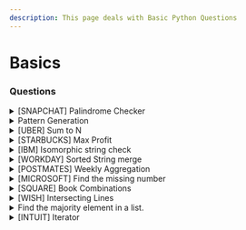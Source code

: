 ```yaml
---
description: This page deals with Basic Python Questions
---
```


# Basics

### Questions

<details>

<summary>[SNAPCHAT] Palindrome Checker</summary>

Given a string, determine whether any permutation of it is a palindrome.

For example, _carerac_ should return _true_, since it can be rearranged to form _racecar_, which is a palindrome. _sunset_ should return _false_, since there’s no rearrangement that can form a palindrome.

**Answer**

<pre class="language-python"><code class="lang-python"># A string can be a palindrome only if it has even pair of characters and at max 1 odd character
<strong>def palindrome(x):
</strong>    char_dict = {}
    for i in x:
# we will check if the element exists else we will add it to the dictionary
        try:
            char_dict[i] = char_dict[i] + 1
        except:
            char_dict.update({i:1})
 # next we will create a list of element counts and use list comprehension 
 # to check if odd element count is 1 and rest all even           
    check = list(char_dict.values())
    if (len([temp for temp in check if temp%2==1]) == 1 and len([temp for temp in check if temp%2==0]) > 1):
        return "palindrome"
    else:
        return "not palindrome"
    
print(palindrome("carerac"))
print(palindrome("abc"))
</code></pre>

</details>

<details>

<summary>Pattern Generation</summary>

Write a function to generate this pattern:\
1\
2 3\
4 5 6

Now change the code to output\
1\
1 2\
1 2 3

**Answer**

```python
def pyramid(n):
    counter = 1
    max = 1
    while(max<n):
        for i in range(max, max+counter): # for the second pattern change max to 1
            print(i, end=" ")
            max=max+1
        counter=counter+1
        print(" ")
    
pyramid(6)
```

</details>

<details>

<summary>[UBER] Sum to N</summary>

Given a list of positive integers, find all combinations that equal the value N.

Example:

_integers = \[2,3,5], target = 8,_

_output = \[\[2,2,2,2],\[2,3,3],\[3,5]]_

**Answer**

{% code overflow="wrap" %}
```python
# Ref: https://stackoverflow.com/questions/58415182/function-that-find-combination-of-values-that-sums-to-a-given-number

def a(lst, target):
    final_list = [] # list to store all the valid results
    
    def _a(idx, li):
        if target == sum(li): final_list.append(li)
        elif target < sum(li): return
        
        for u in range(idx, len(lst)):
            _a(u , li + [lst[u]]) # recursive call
        return final_list
    
    return _a(0, []) # initial call

a([2,3,5],8)ython
```
{% endcode %}

</details>

<details>

<summary>[STARBUCKS] Max Profit</summary>

Given a list of stock prices in ascending order by datetime, write a function that outputs the max profit by buying and selling at a specific interval.

_Example:_

_stock\_prices = \[10,5,20,32,25,12]_

_buy –> 5 sell –> 32_

**Answer**

```python
li = [10,5,20,32,25,12]
diff = 0
for i,j in enumerate(li):
    try:
        if(diff<(max(li[i+1:])-j)):
            diff = max(li[i+1:])-j
            buy = j
            sell = max(li[i+1:])
        print(j, max(li[i+1:]))
    except:
        print("end")
    
print(buy, sell, diff)
```

</details>

<details>

<summary>[IBM] Isomorphic string check</summary>

Write a function which will check if each character of string1 can be mapped to a unique character of string2.

_Example: string1 = ‘donut’ string2 = ‘fatty’_

_string\_map(string1, string2) == False # as n and u both get mapped to t_

_string1 = ‘enemy’ string2 = ‘enemy’_

_string\_map(string1, string2) == True # as e’s get mapped to e even though there is two e_

_string1 = ‘enemy’ string2 = ‘yneme’_

_string\_map(string1, string2) == False # as e’s dont get mapped uniquely_

**Answer**

```python
def string_map(string1, string2):    
    if(string1==string2):
        status = True
    elif(len(string1)!=len(string2)):
        status = False
    else:
        tempstore = {}
        for i,j in enumerate(string1):
            if(j in tempstore):               
                if(tempstore[j] != string2[i]):
                    status = False
                    break
            elif(string2[i] in tempstore.values()):
                    status = False
                    break
            else:
                tempstore[j] = string2[i]
                status = True
    return status

print(string_map('enemy', 'enemy'))
print(string_map('enemy', 'yneme'))
print(string_map('cat', 'ftt'))
print(string_map('ctt', 'fat'))
print(string_map('cat', 'fat'))
```

</details>

<details>

<summary>[WORKDAY] Sorted String merge</summary>

Given two sorted lists, write a function to merge them into one sorted list.

What’s the time complexity?

**Answer**

{% code overflow="wrap" %}
```python
def mergeArrays(arr1, arr2):
    
    n1 = len(arr1)
    n2 = len(arr2)
    arr3 = [None] * (n1 + n2)
    i = 0
    j = 0
    k = 0
    # Traverse both array
    while i < n1 and j < n2:     
        # Check if current element of first array is smaller than current element of second array. 
        # If yes, store first array element and increment first array index. Otherwise do same with second array
        
        if arr1[i] < arr2[j]:
            arr3[k] = arr1[i]
            k = k + 1
            i = i + 1
        else:
            arr3[k] = arr2[j]
            k = k + 1
            j = j + 1
     
    # Store remaining elements
    # of first array
    while i < n1:
        arr3[k] = arr1[i];
        k = k + 1
        i = i + 1
 
    # Store remaining elements
    # of second array
    while j < n2:
        arr3[k] = arr2[j];
        k = k + 1
        j = j + 1
    print("Array after merging")
    for i in range(n1 + n2):
        print(str(arr3[i]), end = " ")
 

arr1 = [1, 3, 5, 7]
arr2 = [2, 4, 6, 8]
mergeArrays(arr1, arr2)

# Next coming to the time complexity it is linear as the execution time of the algorithm grows in direct proportion to the size of the data set it is processing.
# For merging two arrays, we are always going to iterate through both of them no matter what, 
# so the number of iterations will always be m+n and the time complexity being O(m+n) where m = len(arr1) and n = len(arr2)
```
{% endcode %}

</details>

<details>

<summary>[POSTMATES] Weekly Aggregation</summary>

Given a list of timestamps in sequential order, return a list of lists grouped by week (7 days) using the first timestamp as the starting point.

_Example:_

_ts = \[ ‘2019-01-01’, ‘2019-01-02’, ‘2019-01-08’, ‘2019-02-01’, ‘2019-02-02’, ‘2019-02-05’, ]_

_output = \[ \[‘2019-01-01’, ‘2019-01-02’], \[‘2019-01-08’], \[‘2019-02-01’, ‘2019-02-02’], \[‘2019-02-05’] ]_

**Answer**

{% code overflow="wrap" %}
```python
ts = [
    '2019-01-01', 
    '2019-01-02',
    '2019-01-08', 
    '2019-02-01', 
    '2019-02-02',
    '2019-02-05',
]

from datetime import datetime as dt
from itertools import groupby

first = dt.strptime(inp[0], "%Y-%m-%d")
out = []

for k, g in groupby(ts, key=lambda d: (dt.strptime(d, "%Y-%m-%d") - first).days // 7 ):
    out.append(list(g))

print(out)
```
{% endcode %}

</details>

<details>

<summary>[MICROSOFT] Find the missing number</summary>

You have an array of integers of length n spanning 0 to n with one missing. Write a function that returns the missing number in the array

_Example:_

_nums = \[0,1,2,4,5] missingNumber(nums) -> 3_

Complexity of O(N) required.

**Answer**

```python
nums = [0,1,2,4,5]

for i in range(0,len(nums)+1):
    try:
        if(nums[i+1]-nums[i]>1):
            print("Missing nums --> ", i+1)
    except:
        pass
```

</details>

<details>

<summary>[SQUARE] Book Combinations</summary>

You have store credit of N dollars. However, you don’t want to walk a long distance with heavy books, but you want to spend all of your store credit.

Let’s say we have a list of books in the format of tuples where the first value is the price and the second value is the weight of the book -> (price,weight).

Write a function _optimal\_books_ to retrieve the combination allows you to spend all of your store credit while getting at least two books at the lowest weight.

_Note: you should spend all your credit and getting at least 2 books, If no such condition satisfied just return empty list._

_Example:_

```
N = 18
books = [(17,8), (9,4), (18,5), (11,9), (1,2), (13,7), (7,5), (3,6), (10,8)]

def optimal_books(N, books) -> [(17,8),(1,2)]
```

**Answer**

{% code overflow="wrap" %}
```python
# Let's take this step by step
import itertools

def optimal_books(N, books):
    print("(Price,Weight) details of books: ",books)
    print("Store Credit: ",N)
    final_books = [] # empty list to store the final books
    # sorting the books by weight as we need the lightest books
    sorted_books = sorted(books, key = lambda x:x[1]) 
    price = [i[0] for i in sorted_books] #list of prices sorted by weight
    
    for i in range(2,len(price)+1):
        templist = (list(itertools.combinations(price,i))) # generating all combinations of price
        res = [sum(j) for j in templist] # summing individual combination to get total price of each combination
        if N in res: # if the result matches traceback traceback and append the combination         
            tempbooks = (templist[res.index(N)])            
            for k in tempbooks:
                final_books.append(sorted_books[price.index(k)])            
            break
            
    return final_books
        
N = 18
books = [(17,8), (9,4), (18,5), (11,9), (1,2), (13,7), (7,5), (3,6), (10,8)]
print("Best Combination: ",optimal_books(N,books))
```
{% endcode %}

</details>

<details>

<summary>[WISH] Intersecting Lines</summary>

Say you are given a list of tuples where the first element is the slope of a line and the second element is the y-intercept of a line.

Write a function find\_intersecting to find which lines, if any, intersect with any of the others in the given x\_range.

_Example_

`tuple_list = [(2, 3), (-3, 5), (4, 6), (5, 7)] x_range = (0, 1)`

_Output_

`def find_intersecting(tuple_list, x_range) -> [(2,3), (-3,5)]`

**Answer**

```python
# for 2 lines to intersect the formulas used here are:
# y = mx + c
# x = (c2-c1)/(m1-m2)
# https://www.cuemath.com/geometry/intersection-of-two-lines/ Check this link for details of the formula

def intersectinglines(tuple_list,x_range):
    output=[]
    for i in range(len(tuple_list)):
        for j in range(i+1,len(tuple_list)):

            x = (tuple_list[j][1]-tuple_list[i][1])/(tuple_list[i][0]-tuple_list[j][0])
            y = tuple_list[j][1]*x+tuple_list[j][0]

            if x>=x_range[0] and x<=x_range[1]:
                output.extend([tuple_list[i],tuple_list[j]])
    return output

tuple_list = [(2, 3), (-3, 5), (4, 6), (5, 7)]
x_range = (0, 1)

intersectinglines(tuple_list, x_range)
```

</details>

<details>

<summary>Find the majority element in a list.</summary>

a = \[2,3,4,6, 6, 2,2] answer --> 2

**Answer**

```python
a = [2,3,4,6, 6, 2,2]

def major_ele(x):
    counter_dict = {}
    for i in a:
        if i not in counter_dict:
           counter_dict.update({i:1})
        else:
           counter_dict[i] =  counter_dict[i] + 1 
    for i,j in counter_dict.items():
        if j == max(list(counter_dict.values())):
            return i

print(major_ele(a))
```

</details>

<details>

<summary>[INTUIT] Iterator</summary>

Implement an iterator function which takes three iterators as the input and sorts them.

**Answer**

2 Solutions are provided below:

```python
import heapq

def sorted_merge(*iterators):
    # Use heapq.merge to merge and sort the input iterators
    sorted_iterator = heapq.merge(*iterators)
    
    # Return the sorted iterator
    return sorted_iterator

# Example usage:
if __name__ == "__main__":
    # Create three sorted iterators (lists in this case)
    iterator1 = iter([1, 3, 5, 7])
    iterator2 = iter([2, 4, 6, 8])
    iterator3 = iter([0, 9, 10])
    
    # Merge and sort the iterators
    sorted_iterator = sorted_merge(iterator1, iterator2, iterator3)
    
    # Iterate through the sorted values
    for value in sorted_iterator:
        print(value)

```

```python
def sort_iterators(it1, it2, it3):
  """Sorts three iterators.

  Args:
    it1: The first iterator.
    it2: The second iterator.
    it3: The third iterator.

  Returns:
    An iterator that yields the sorted elements of the three iterators.
  """
  # Create a list to store the elements of the three iterators.
  elements = []

  # Iterate over the three iterators and add the elements to the list.
  for element in it1:
    elements.append(element)
  for element in it2:
    elements.append(element)
  for element in it3:
    elements.append(element)

  # Sort the list.
  elements.sort()

  # Create an iterator that yields the elements of the sorted list.
  return iter(elements)
```

</details>
